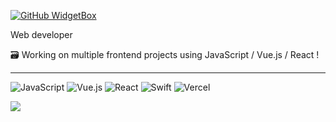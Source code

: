 [![GitHub WidgetBox](https://github-widgetbox.vercel.app/api/profile?username=vinchibana&data=followers,repositories,stars,commits)](https://github.com/vinchibana)

Web developer

🗃️ Working on multiple frontend projects using JavaScript / Vue.js / React !
<hr/>

![JavaScript](https://img.shields.io/badge/Javascript-%23323330.svg?style=flat-square&logo=javascript&logoColor=%23F7DF1E) ![Vue.js](https://img.shields.io/badge/Vue.js-%2335495e.svg?style=flat-square&logo=vuedotjs&logoColor=%234FC08D) ![React](https://img.shields.io/badge/React-%2320232a.svg?style=flat-square&logo=react&logoColor=%2361DAFB)  ![Swift](https://img.shields.io/badge/swift-F54A2A?style=flat-square&logo=Swift&logoColor=white) ![Vercel](https://img.shields.io/badge/Vercel-%23000000.svg?style=flat-square&logo=vercel&logoColor=white) 

![](https://github-readme-stats.vercel.app/api?username=vinchibana&theme=vue&hide_border=false&include_all_commits=true&count_private=true)<br/>

